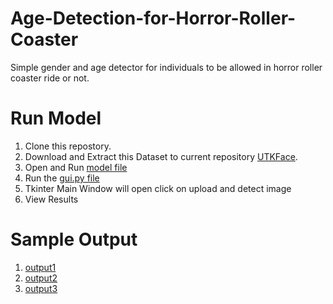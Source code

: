 # Age-Detection-for-Horror-Roller-Coaster
Simple gender and age detector for individuals to be allowed in horror roller coaster ride or not.

# Run Model
1. Clone this repostory.
2. Download and Extract this Dataset to current repository [UTKFace](https://www.kaggle.com/datasets/jangedoo/utkface-new).
3. Open and Run [model file]()
4. Run the [gui.py file]()
5. Tkinter Main Window will open click on upload and detect image
6. View Results

# Sample Output
1. [output1]()
2. [output2]()
3. [output3]()


